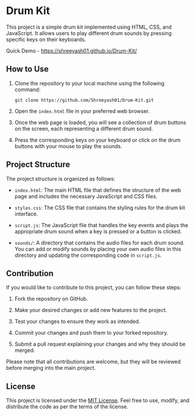 # Drum Kit 

This project is a simple drum kit implemented using HTML, CSS, and JavaScript. It allows users to play different drum sounds by pressing specific keys on their keyboards.

Quick Demo - https://shreeyash01.github.io/Drum-Kit/

## How to Use

1. Clone the repository to your local machine using the following command:
   ```
   git clone https://github.com/Shreeyash01/Drum-Kit.git
   ```

2. Open the `index.html` file in your preferred web browser.

3. Once the web page is loaded, you will see a collection of drum buttons on the screen, each representing a different drum sound.

4. Press the corresponding keys on your keyboard or click on the drum buttons with your mouse to play the sounds.

## Project Structure

The project structure is organized as follows:

- `index.html`: The main HTML file that defines the structure of the web page and includes the necessary JavaScript and CSS files.

- `styles.css`: The CSS file that contains the styling rules for the drum kit interface.

- `script.js`: The JavaScript file that handles the key events and plays the appropriate drum sound when a key is pressed or a button is clicked.

- `sounds/`: A directory that contains the audio files for each drum sound. You can add or modify sounds by placing your own audio files in this directory and updating the corresponding code in `script.js`.

## Contribution

If you would like to contribute to this project, you can follow these steps:

1. Fork the repository on GitHub.

2. Make your desired changes or add new features to the project.

3. Test your changes to ensure they work as intended.

4. Commit your changes and push them to your forked repository.

5. Submit a pull request explaining your changes and why they should be merged.

Please note that all contributions are welcome, but they will be reviewed before merging into the main project.

## License

This project is licensed under the [MIT License](LICENSE). Feel free to use, modify, and distribute the code as per the terms of the license.
